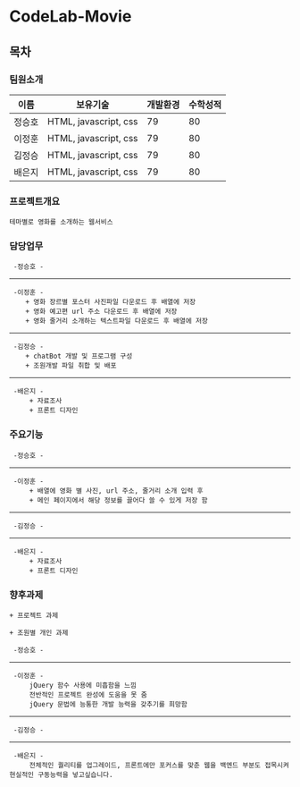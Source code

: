 # CodeLab-Movie 
## 목차

### 팀원소개
    
 |  이름  | 보유기술 | 개발환경 | 수학성적 |
|--------|----------|----------|----------|
| 정승호 |    HTML, javascript, css    |    79    |    80    |
| 이정훈 |    HTML, javascript, css    |    79    |    80    |
| 김정승 |    HTML, javascript, css    |    79    |    80    |
| 배은지 |    HTML, javascript, css    |    79    |    80    |
    
### 프로젝트개요

    테마별로 영화를 소개하는 웹서비스

### 담당업무

     -정승호 -  
   ***
     -이정훈 -  
        + 영화 장르별 포스터 사진파일 다운로드 후 배열에 저장
        + 영화 예고편 url 주소 다운로드 후 배열에 저장
        + 영화 줄거리 소개하는 텍스트파일 다운로드 후 배열에 저장
   *** 
     -김정승 - 
        + chatBot 개발 및 프로그램 구성
        + 조원개발 파일 취합 및 배포
   ***
     -배은지 - 
         + 자료조사 
         + 프론트 디자인 

### 주요기능 
     -정승호 -  
   ***
     -이정훈 -  
         + 배열에 영화 별 사진, url 주소, 줄거리 소개 입력 후
         + 메인 페이지에서 해당 정보를 끌어다 쓸 수 있게 저장 함
         
   *** 
     -김정승 - 
    
   ***
     -배은지 - 
         + 자료조사 
         + 프론트 디자인





### 향후과제
    + 프로젝트 과제

    + 조원별 개인 과제
    
     -정승호 -  
   ***
     -이정훈 -  
         jQuery 함수 사용에 미흡함을 느낌
         전반적인 프로젝트 완성에 도움을 못 줌
         jQuery 문법에 능통한 개발 능력을 갖추기를 희망함
   *** 
     -김정승 - 
   ***
     -배은지 - 
         전체적인 퀄리티를 업그레이드, 프론트에만 포커스를 맞춘 웹을 백엔드 부분도 접목시켜 현실적인 구동능력을 넣고싶습니다.
